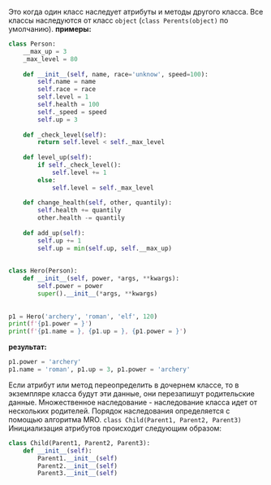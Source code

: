 Это когда один класс наследует атрибуты и методы другого класса. Все классы наследуются от класс `object` (`class Perents(object)` по умолчанию).
**примеры:**
```python
class Person:  
    __max_up = 3  
    _max_level = 80  
  
    def __init__(self, name, race='unknow', speed=100):  
        self.name = name  
        self.race = race  
        self.level = 1  
        self.health = 100  
        self._speed = speed  
        self.up = 3  
  
    def _check_level(self):  
        return self.level < self._max_level  
  
    def level_up(self):  
        if self._check_level():  
            self.level += 1  
        else:  
            self.level = self._max_level  
  
    def change_health(self, other, quantily):  
        self.health += quantily  
        other.health -= quantily  
  
    def add_up(self):  
        self.up += 1  
        self.up = min(self.up, self.__max_up)  
  
          
class Hero(Person):  
    def __init__(self, power, *args, **kwargs):  
        self.power = power  
        super().__init__(*args, **kwargs)  
  
  
p1 = Hero('archery', 'roman', 'elf', 120)  
print(f'{p1.power = }')  
print(f'{p1.name = }, {p1.up = }, {p1.power = }')
```
**результат:**
```python
p1.power = 'archery'
p1.name = 'roman', p1.up = 3, p1.power = 'archery'
```
Если атрибут или метод переопределить в дочернем классе, то в экземпляре класса будут эти данные, они перезапишут родительские данные. 
Множественное наследование - наследование класса идет от нескольких родителей. Порядок наследования  определяется с помощью алгоритма MRO.
`class Child(Parent1, Parent2, Parent3)` 
Инициализация атрибутов происходит следующим образом:
```python
class Child(Parent1, Parent2, Parent3):
	def __init__(self):
		Parent1.__init__(self)
		Parent2.__init__(self)
		Parent3.__init__(self)
```